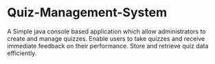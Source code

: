 # Quiz-Management-System
A Simple java console based application which allow administrators to create and manage quizzes. Enable users to take quizzes and receive immediate feedback on their performance. Store and retrieve quiz data efficiently.
